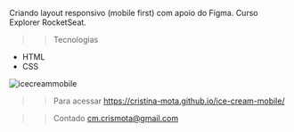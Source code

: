 Criando layout responsivo (mobile first) com apoio do Figma.
Curso Explorer RocketSeat.
>>Tecnologias

- HTML
- CSS

![icecreammobile](https://user-images.githubusercontent.com/110698111/199119202-a88072f8-bf58-4ac4-9c89-300b56b2e199.png)

>>Para acessar  https://cristina-mota.github.io/ice-cream-mobile/

>>Contado cm.crismota@gmail.com


















